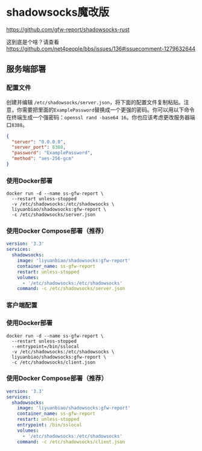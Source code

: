 #  shadowsocks魔改版
https://github.com/gfw-report/shadowsocks-rust

这到底是个啥？请查看 https://github.com/net4people/bbs/issues/136#issuecomment-1279632644

## 服务端部署

### 配置文件 
创建并编辑 `/etc/shadowsocks/server.json`，将下面的配置文件复制粘贴。注意，你需要把里面的`ExamplePassword`替换成一个更强的密码。你可以用以下命令在终端生成一个强密码：`openssl rand -base64 16`。你也应该考虑更改服务器端口`8388`。

```json
{
  "server": "0.0.0.0",
  "server_port": 8388,
  "password": "ExamplePassword",
  "method": "aes-256-gcm"
}
```

### 使用Docker部署
```shell
docker run -d --name ss-gfw-report \
  --restart unless-stopped
  -v /etc/shadowsocks:/etc/shadowsocks \
  liyuanbiao/shadowsocks:gfw-report \
  -c /etc/shadowsocks/server.json 
```

### 使用Docker Compose部署（推荐）
```yaml
version: '3.3'
services:
  shadowsocks:
    image: 'liyuanbiao/shadowsocks:gfw-report'
    container_name: ss-gfw-report
    restart: unless-stopped
    volumes:
      - '/etc/shadowsocks:/etc/shadowsocks'
    command: -c /etc/shadowsocks/server.json
```

### 客户端配置

### 使用Docker部署
```shell
docker run -d --name ss-gfw-report \
  --restart unless-stopped
  --entrypoint=/bin/sslocal
  -v /etc/shadowsocks:/etc/shadowsocks \
  liyuanbiao/shadowsocks:gfw-report \
  -c /etc/shadowsocks/client.json 
```

### 使用Docker Compose部署（推荐）
```yaml
version: '3.3'
services:
  shadowsocks:
    image: 'liyuanbiao/shadowsocks:gfw-report'
    container_name: ss-gfw-report
    restart: unless-stopped
    entrypoint: /bin/sslocal
    volumes:
      - '/etc/shadowsocks:/etc/shadowsocks'
    command: -c /etc/shadowsocks/client.json
```

